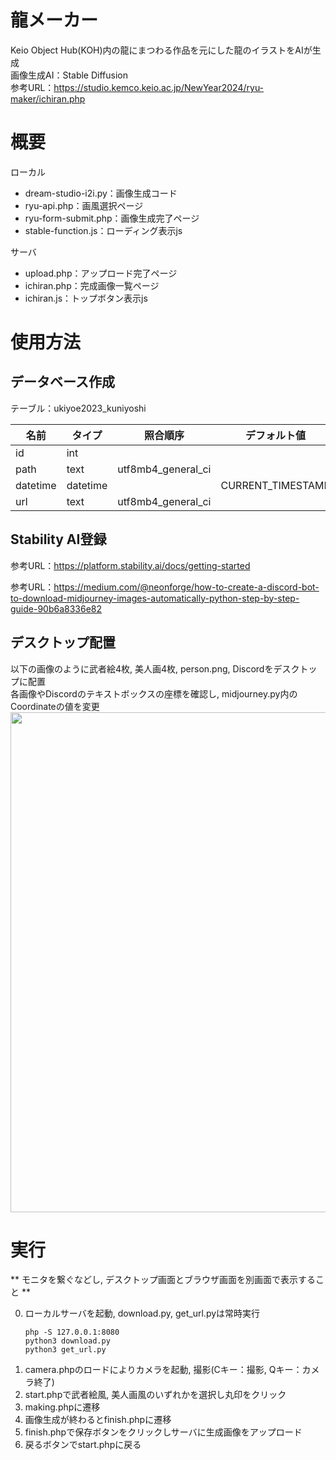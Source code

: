 # 龍メーカー
Keio Object Hub(KOH)内の龍にまつわる作品を元にした龍のイラストをAIが生成<br>
画像生成AI：Stable Diffusion<br>
参考URL：https://studio.kemco.keio.ac.jp/NewYear2024/ryu-maker/ichiran.php

# 概要
ローカル
- dream-studio-i2i.py：画像生成コード
- ryu-api.php：画風選択ページ
- ryu-form-submit.php：画像生成完了ページ
- stable-function.js：ローディング表示js

サーバ
- upload.php：アップロード完了ページ
- ichiran.php：完成画像一覧ページ
- ichiran.js：トップボタン表示js

# 使用方法
## データベース作成
テーブル：ukiyoe2023_kuniyoshi

| 名前 | タイプ | 照合順序 | デフォルト値 | その他 |  
| -------- | -------- | ------------------ | ----------------- | -------------- |
|    id    |   int    |  　|  | AUTO_INCREMENT |
|   path   |   text   | utf8mb4_general_ci |  |  |
| datetime | datetime |  | CURRENT_TIMESTAMP |  |
|   url    |   text   | utf8mb4_general_ci |  |  |

## Stability AI登録
参考URL：https://platform.stability.ai/docs/getting-started

参考URL：https://medium.com/@neonforge/how-to-create-a-discord-bot-to-download-midjourney-images-automatically-python-step-by-step-guide-90b6a8336e82

## デスクトップ配置
以下の画像のように武者絵4枚, 美人画4枚, person.png, Discordをデスクトップに配置<br>
各画像やDiscordのテキストボックスの座標を確認し, midjourney.py内のCoordinateの値を変更<br>
<img src="https://github.com/kemco2019/ukiyoe_kuniyoshi/assets/128669621/fc8b7200-7cd7-4877-81b8-219ce9509432" width="800">

# 実行
** モニタを繋ぐなどし, デスクトップ画面とブラウザ画面を別画面で表示すること **

0. ローカルサーバを起動, download.py, get_url.pyは常時実行
   ```
   php -S 127.0.0.1:8080
   python3 download.py
   python3 get_url.py
   ```
1. camera.phpのロードによりカメラを起動, 撮影(Cキー：撮影, Qキー：カメラ終了)
2. start.phpで武者絵風, 美人画風のいずれかを選択し丸印をクリック
3. making.phpに遷移
4. 画像生成が終わるとfinish.phpに遷移
5. finish.phpで保存ボタンをクリックしサーバに生成画像をアップロード
6. 戻るボタンでstart.phpに戻る
